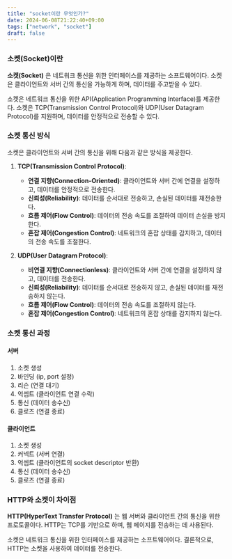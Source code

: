 ```yaml
---
title: "socket이란 무엇인가?"
date: 2024-06-08T21:22:40+09:00
tags: ["network", "socket"]
draft: false
---
```


### 소켓(Socket)이란

**소켓(Socket)** 은 네트워크 통신을 위한 인터페이스를 제공하는 소프트웨어이다. 소켓은 클라이언트와 서버 간의 통신을 가능하게 하며, 데이터를 주고받을 수 있다.

소켓은 네트워크 통신을 위한 API(Application Programming Interface)를 제공한다. 소켓은 TCP(Transmission Control Protocol)와 UDP(User Datagram Protocol)를 지원하며, 데이터를 안정적으로 전송할 수 있다.

### 소켓 통신 방식

소켓은 클라이언트와 서버 간의 통신을 위해 다음과 같은 방식을 제공한다.

1. **TCP(Transmission Control Protocol)**:

    - **연결 지향(Connection-Oriented)**: 클라이언트와 서버 간에 연결을 설정하고, 데이터를 안정적으로 전송한다.
    - **신뢰성(Reliability)**: 데이터를 순서대로 전송하고, 손실된 데이터를 재전송한다.
    - **흐름 제어(Flow Control)**: 데이터의 전송 속도를 조절하여 데이터 손실을 방지한다.
    - **혼잡 제어(Congestion Control)**: 네트워크의 혼잡 상태를 감지하고, 데이터의 전송 속도를 조절한다.

2. **UDP(User Datagram Protocol)**:

    - **비연결 지향(Connectionless)**: 클라이언트와 서버 간에 연결을 설정하지 않고, 데이터를 전송한다.
    - **신뢰성(Reliability)**: 데이터를 순서대로 전송하지 않고, 손실된 데이터를 재전송하지 않는다.
    - **흐름 제어(Flow Control)**: 데이터의 전송 속도를 조절하지 않는다.
    - **혼잡 제어(Congestion Control)**: 네트워크의 혼잡 상태를 감지하지 않는다.

### 소켓 통신 과정

#### 서버

1. 소켓 생성
2. 바인딩 (ip, port 설정)
3. 리슨 (연결 대기)
4. 억셉트 (클라이언트 연결 수락)
5. 통신 (데이터 송수신)
6. 클로즈 (연결 종료)

#### 클라이언트

1. 소켓 생성
2. 커넥트 (서버 연결)
3. 억셉트 (클라이언트의 socket descriptor 반환)
4. 통신 (데이터 송수신)
5. 클로즈 (연결 종료)

### HTTP와 소켓이 차이점

**HTTP(HyperText Transfer Protocol)** 는 웹 서버와 클라이언트 간의 통신을 위한 프로토콜이다. HTTP는 TCP를 기반으로 하며, 웹 페이지를 전송하는 데 사용된다.

소켓은 네트워크 통신을 위한 인터페이스를 제공하는 소프트웨어이다. 결론적으로, HTTP는 소켓을 사용하여 데이터를 전송한다.
